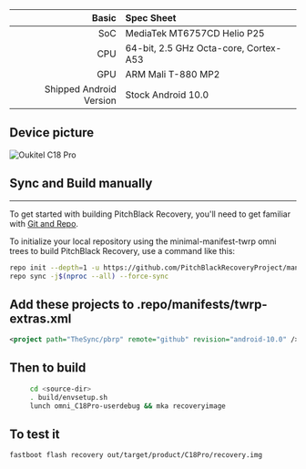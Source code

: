 
Basic | Spec Sheet
-------:|:-------------------------
SoC | MediaTek MT6757CD Helio P25
CPU | 64-bit, 2.5 GHz Octa-core, Cortex-A53
GPU | ARM Mali T-880 MP2
Shipped Android Version | Stock Android 10.0

## Device picture

![Oukitel C18 Pro](https://www.oukitelmobile.com/wp-content/uploads/2020/06/oukitel-c18-pro-rugged-smartphone-23.jpg "Oukitel C18 Pro")


## Sync and Build manually
---------------

To get started with building PitchBlack Recovery, you'll need to get
familiar with [Git and Repo](https://source.android.com/source/using-repo.html).

To initialize your local repository using the minimal-manifest-twrp omni trees to build PitchBlack Recovery, use a command like this:

```bash
repo init --depth=1 -u https://github.com/PitchBlackRecoveryProject/manifest_pb.git -b android-10.0
repo sync -j$(nproc --all) --force-sync
```

## Add these projects to .repo/manifests/twrp-extras.xml
```xml
<project path="TheSync/pbrp" remote="github" revision="android-10.0" />
```

## Then to build
```bash
     cd <source-dir>
     . build/envsetup.sh
     lunch omni_C18Pro-userdebug && mka recoveryimage
```

## To test it
```
fastboot flash recovery out/target/product/C18Pro/recovery.img
```

